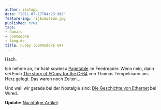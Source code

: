 ```yaml
---
author: isotopp
date: "2011-07-17T04:23:38Z"
feature-img: rijksmuseum.jpg
published: true
tags:
- damals
- commodore
- lang_de
title: FCopy (Commodore 64)
---
```

Hach.

Ich nehme an, ihr habt sowieso
[Pagetable](http://www.pagetable.com/)
im Feedreader. Wenn nein, dann sei Euch
[The story of FCopy for the C-64](http://www.pagetable.com/?p=647)
von Thomas Tempelmann ans Herz gelegt. Das waren noch Zeiten...

Und weil wir gerade bei der Nostalgie sind:
[Die Geschichte von Ethernet](http://www.wired.com/epicenter/2011/07/speed-matters/) bei Wired.

<b>Update:</b> [Nachfolge-Artikel](http://www.pagetable.com/?p=656).
